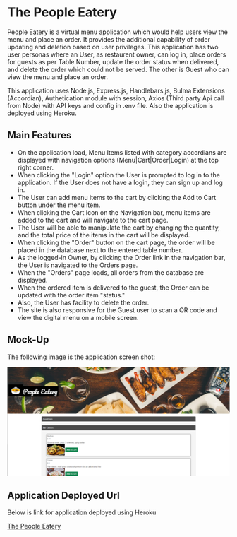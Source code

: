 # The People Eatery
People Eatery is a virtual menu application which would help users view the menu and place an order. It provides the additional capability of order updating and deletion based on user privileges. This application has two user personas where an User, as restaurent owner, can log in, place orders for guests as per Table Number, update the order status when delivered, and delete the order which could not be served. The other is Guest who can view the menu and place an order.

This application uses Node.js, Express.js, Handlebars.js, Bulma Extensions (Accordian), Authetication module with session, Axios (Third party Api call from Node) with API keys and config in .env file. Also the application is deployed using Heroku.

## Main Features

* On the application load, Menu Items listed with category accordians are displayed with navigation options (Menu|Cart|Order|Login) at the top right corner.
* When clicking the "Login" option the User is prompted to log in to the application. If the User does not have a login, they can sign up and log in.
* The User can add menu items to the cart by clicking the Add to Cart button under the menu item.
* When clicking the Cart Icon on the Navigation bar, menu items are added to the cart and will navigate to the cart page.
* The User will be able to manipulate the cart by changing the quantity, and the total price of the items in the cart will be displayed.
* When clicking the "Order" button on the cart page, the order will be placed in the database next to the entered table number.
* As the logged-in Owner, by clicking the Order link in the navigation bar, the User is navigated to the Orders page.
* When the "Orders" page loads, all orders from the database are displayed.
* When the ordered item is delivered to the guest, the Order can be updated with the order item "status."
* Also, the User has facility to delete the order.
* The site is also responsive for the Guest user to scan a QR code and view the digital menu on a mobile screen.

## Mock-Up

The following image is the application screen shot:

![Animation cycles through signing into the app, adding menuitems to cart, placing the order, updating the order](./Assets/people-eatery.PNG)

## Application Deployed Url

Below is link for application deployed using Heroku

[The People Eatery](https://people-eatery.herokuapp.com/)

